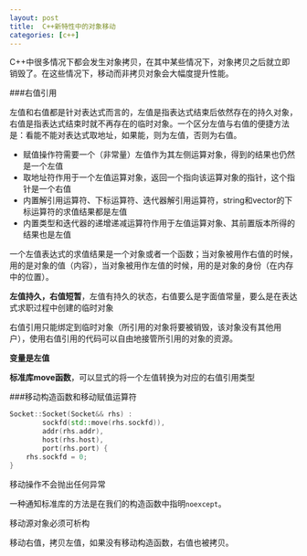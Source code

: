 ```yaml
---
layout: post
title:  C++新特性中的对象移动
categories: [c++]
---
```


C++中很多情况下都会发生对象拷贝，在其中某些情况下，对象拷贝之后就立即销毁了。在这些情况下，移动而非拷贝对象会大幅度提升性能。

###右值引用

左值和右值都是针对表达式而言的，左值是指表达式结束后依然存在的持久对象，右值是指表达式结束时就不再存在的临时对象。一个区分左值与右值的便捷方法是：看能不能对表达式取地址，如果能，则为左值，否则为右值。

-   赋值操作符需要一个（非常量）左值作为其左侧运算对象，得到的结果也仍然是一个左值
-   取地址符作用于一个左值运算对象，返回一个指向该运算对象的指针，这个指针是一个右值
-   内置解引用运算符、下标运算符、迭代器解引用运算符，string和vector的下标运算符的求值结果都是左值
-   内置类型和迭代器的递增递减运算符作用于左值运算对象、其前置版本所得的结果也是左值

一个左值表达式的求值结果是一个对象或者一个函数；当对象被用作右值的时候，用的是对象的值（内容），当对象被用作左值的时候，用的是对象的身份（在内存中的位置）。

**左值持久，右值短暂**，左值有持久的状态，右值要么是字面值常量，要么是在表达式求职过程中创建的临时对象

右值引用只能绑定到临时对象（所引用的对象将要被销毁，该对象没有其他用户），使用右值引用的代码可以自由地接管所引用的对象的资源。

**变量是左值**

**标准库move函数**，可以显式的将一个左值转换为对应的右值引用类型


###移动构造函数和移动赋值运算符

```cpp
Socket::Socket(Socket&& rhs) : 
		sockfd(std::move(rhs.sockfd)), 
		addr(rhs.addr), 
		host(rhs.host), 
		port(rhs.port) {
	rhs.sockfd = 0;
}
```

移动操作不会抛出任何异常

一种通知标准库的方法是在我们的构造函数中指明`noexcept`。

移动源对象必须可析构

移动右值，拷贝左值，如果没有移动构造函数，右值也被拷贝。

